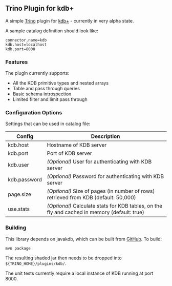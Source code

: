 ## Trino Plugin for kdb+
 
A simple [Trino](https://trino.io) plugin for [kdb+](https://code.kx.com/q/learn/) - currently in very alpha state. 

A sample catalog definition should look like:

```
connector.name=kdb
kdb.host=localhost
kdb.port=8000
```

### Features

The plugin currently supports:
- All the KDB primitive types and nested arrays
- Table and pass through queries
- Basic schema introspection
- Limited filter and limit pass through

### Configuration Options

Settings that can be used in catalog file:

| Config | Description |
| ----- | ----------- |
| kdb.host | Hostname of KDB server | 
| kdb.port | Port of KDB server | 
| kdb.user | _(Optional)_ User for authenticating with KDB server | 
| kdb.password | _(Optional)_ Password for authenticating with KDB server | 
| page.size | _(Optional)_ Size of pages (in number of rows) retrieved from KDB (default: 50,000) |
| use.stats | _(Optional)_ Calculate stats for KDB tables, on the fly and cached in memory (default: true) |

### Building

This library depends on javakdb, which can be built from [GitHub](https://github.com/KxSystems/javakdb). To build:

```mvn package```

The resulting shaded jar then needs to be dropped into `${TRINO_HOME}/plugins/kdb/`.

The unit tests currently require a local instance of KDB running at port 8000.